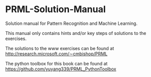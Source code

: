 # PRML-Solution-Manual
Solution manual for Pattern Recognition and Machine Learning.

This manual only contains hints and/or key steps of solutions to the exercises.

The solutions to the www exercises can be found at http://research.microsoft.com/∼cmbishop/PRML

The python toolbox for this book can be found at https://github.com/yuyang339/PRML_PythonToolbox
